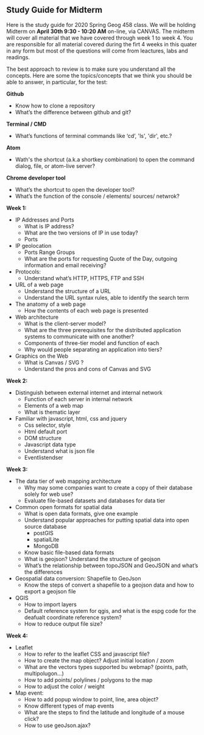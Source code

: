 ## Study Guide for Midterm

Here is the study guide for 2020 Spring Geog 458 class. We will be holding Midterm on **April 30th 9:30 - 10:20 AM** on-line, via CANVAS. The midterm will cover all material that we have covered through week 1 to week 4. You are responsible for all material covered during the firt 4 weeks in this quater in any form but most of the questions will come from leactures, labs and readings.

The best approach to review is to make sure you understand all the concepts. Here are some the topics/concepts that we think you should be able to answer, in particular, for the test:

**Github**
- Know how to clone a repository
- What’s the difference between github and git?

**Terminal / CMD**
- What’s functions of terminal commands like ‘cd’, 'ls', 'dir', etc.?

**Atom**
- Wath's the shortcut (a.k.a shortkey combination) to open the command dialog, file, or atom-live server?

**Chrome developer tool**
- What’s the shortcut to open the developer tool?
- What’s the function of the console / elements/ sources/ netwrok?

**Week 1:**
- IP Addresses and Ports
  - What is IP address?
  - What are the two versions of IP in use today?
  - Ports
- IP geolocation
  - Ports Range Groups
  -  What are the ports for requesting Quote of the Day, outgoing information and email receiving?
- Protocols:
  - Understand what’s HTTP, HTTPS, FTP and SSH
- URL of a web page
  - Understand the structure of a URL
  - Understand the URL syntax rules, able to identify the search term
- The anatomy of a web page
  -  How the contents of each web page is presented
- Web architecture
  - What is the client-server model?
  - What are the three prerequisites for the distributed application systems to communicate with one another?
  - Components of three-tier model and function of each
  - Why would people separating an application into tiers?
- Graphics on the Web
  - What is Canvas / SVG ?
  - Understand the pros and cons of Canvas and SVG

**Week 2:**
- Distinguish between external internet and internal network
  - Function of each server in internal network
  - Elements of a web map
  - What is thematic layer
- Familiar with javascript, html, css and jquery
  - Css selector, style
  - Html default port
  - DOM structure
  - Javascript data type
  - Understand what is json file
  - Eventlistendser


**Week 3:**
- The data tier of web mapping architecture
  - Why may some companies want to create a copy of their database solely for web use?
  - Evaluate file-based datasets and databases for data tier
- Common open formats for spatial data
  - What is open data formats, give one example
  - Understand popular approaches for putting spatial data into open source database
    - postGIS
    - spatialLite
    - MongoDB
  - Know basic file-based data formats
  - What is geojson? Understand the structure of geojson
  - What’s the relationship  between topoJSON and GeoJSON and what’s the differences
- Geospatial data conversion: Shapefile to GeoJson
  - Know the steps of convert a shapefile to a geojson data and how to export a geojson file
- QGIS
  - How to import layers
  - Default reference system for qgis, and what is the espg code for the deafualt coordinate reference system?
  - How to reduce output file size?

**Week 4:**
- Leaflet
  - How to  refer to the leaflet CSS and javascript file?
  - How to create the map object? Adjust initial location / zoom
  - What are the vectors types supported bu webmap? (points, path, multipolugon…)
  - How to add points/ polylines / polygons to the map
  - How to adjust the color / weight
- Map event:
  - How to add popup window to point, line, area object?
  - Know different types of map events
  - What are the steps to find the latitude and longitude of a mouse click?
  - How to use geoJson.ajax?
